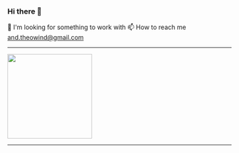 ### Hi there 👋

🤝 I'm looking for something to work with
📫 How to reach me <a href="mailto:аnd.theowind@gmail.com">аnd.theowind@gmail.com</a>


<!--
**andTheowind/andTheowind** is a ✨ _special_ ✨ repository because its `README.md` (this file) appears on your GitHub profile.

Here are some ideas to get you started:

- 🔭 I’m currently working on ...
- 🌱 I’m currently learning ...
- 👯 I’m looking to collaborate on ...
- 🤔 I’m looking for help with ...
- 💬 Ask me about ...
- 📫 How to reach me: ...
- 😄 Pronouns: ...
- ⚡ Fun fact: ...
-->
<hr>
<div>
  <a href="https://github.com/andTheowind">
  <img height="190em" src="https://github-readme-stats.vercel.app/api?username=andTheowind&show_icons=true&theme=dark&include_all_commits=true&count_private=true"/>
  <hr>
  <!-- 
  <img height="190em" src="https://github-readme-stats.vercel.app/api/top-langs/?username=andTheowind&layout=compact&langs_count=16&theme=dark"/> 
  -->
</div>
